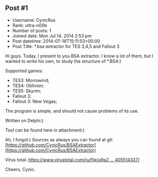 ## Post #1
- Username: CynicRus
- Rank: ultra-n00b
- Number of posts: 1
- Joined date: Mon Jul 14, 2014 2:53 pm
- Post datetime: 2014-07-16T15:11:53+00:00
- Post Title: *.bsa extractor for TES 3,4,5 and Fallout 3

Hi guys. Today, I present to you BSA extractor. I know a lot of them, but I wanted to write his own, to study the structure of *.BSA:)

Supported games:
- TES3: Morrowind;
- TES4: Oblivion;
- TES5: Skyrim;
- Fallout 3;
- Fallout 3: New Vegas;




The program is simple, and should not cause problems of its use.

Written on Delphi:)

Tool can be found here in attachment:)

Ah, I forgot:) Sources as always you can found at git: [https://github.com/CynicRus/BSAExtractor](https://github.com/CynicRus/BSAExtractor)

Virus total:
[https://www.virustotal.com/ru/file/a9a2 ... 405514337/](https://www.virustotal.com/ru/file/a9a2c8208253ae0adb8d903536498338137aa8fb71f933ac4efaa923ad1faf24/analysis/1405514337/)

Cheers, 
Cynic.
